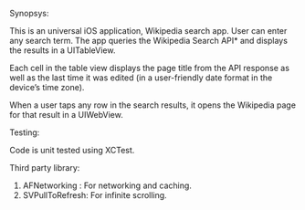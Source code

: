 Synopsys:

This is an universal iOS application,  Wikipedia search app.
User can enter any search term. The app  queries the Wikipedia Search API* and displays the results in a UITableView.

Each cell in the table view displays the page title from the API response as well as the last time it was edited (in a user-friendly date format in the device’s time zone).

When a user taps any row in the search results, it opens the Wikipedia page for that result in a UIWebView.

Testing:

Code is unit tested using XCTest.

Third party library:
 1. AFNetworking : For networking and caching.
 2. SVPullToRefresh: For infinite scrolling.


